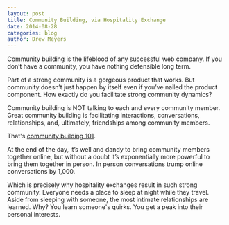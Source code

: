 ```yaml
---
layout: post
title: Community Building, via Hospitality Exchange
date: 2014-08-28
categories: blog
author: Drew Meyers
---
```

Community building is the lifeblood of any successful web company. If you don’t have a community, you have nothing defensible long term.

Part of a strong community is a gorgeous product that works. But community doesn’t just happen by itself even if you’ve nailed the product component. How exactly do you facilitate strong community dynamics?

Community building is NOT talking to each and every community member. Great community building is facilitating interactions, conversations, relationships, and, ultimately, friendships among community members.

That's [community building 101](http://www.geekwire.com/2013/community-building-101/).

At the end of the day, it’s well and dandy to bring community members together online, but without a doubt it’s exponentially more powerful to bring them together in person. In person conversations trump online conversations by 1,000.

Which is precisely why hospitality exchanges result in such strong community. Everyone needs a place to sleep at night while they travel. Aside from sleeping with someone, the most intimate relationships are learned. Why? You learn someone's quirks. You get a peak into their personal interests.